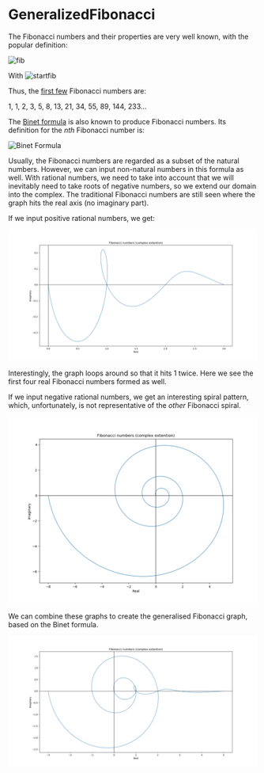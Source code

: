 # GeneralizedFibonacci

The Fibonacci numbers and their properties are very well known, with the popular definition:

![fib](https://wikimedia.org/api/rest_v1/media/math/render/svg/0fff1a1716fcc169546079870357f92757ade5fa)

With ![startfib](https://wikimedia.org/api/rest_v1/media/math/render/svg/3c667d91153450b3a161371582ee8227af85951f)

Thus, the [first few](https://oeis.org/A000045) Fibonacci numbers are:

1, 1, 2, 3, 5, 8, 13, 21, 34, 55, 89, 144, 233...

The [Binet formula](https://en.wikipedia.org/wiki/Fibonacci_number#Binet's_formula) is also known to produce Fibonacci numbers. Its definition for the <i>nth</i> Fibonacci number is:

![Binet Formula](https://wikimedia.org/api/rest_v1/media/math/render/svg/ccab7a6cd419ca36abdddee5f576e9e63220f88f)

Usually, the Fibonacci numbers are regarded as a subset of the natural numbers. However, we can input non-natural numbers in this formula as well. With rational numbers, we need to take into account that we will inevitably need to take roots of negative numbers, so we extend our domain into the complex. The traditional Fibonacci numbers are still seen where the graph hits the real axis (no imaginary part).

If we input positive rational numbers, we get:

![fibpos](https://github.com/satchitchatterji/GeneralizedFibonacci/blob/master/fibpos.png)

Interestingly, the graph loops around so that it hits 1 twice. Here we see the first four real Fibonacci numbers formed as well. 

If we input negative rational numbers, we get an interesting spiral pattern, which, unfortunately, is not representative of the <i>other</i> Fibonacci spiral.

![fibneg](https://github.com/satchitchatterji/GeneralizedFibonacci/blob/master/fibneg.png)

We can combine these graphs to create the generalised Fibonacci graph, based on the Binet formula.

![fibnegpos](https://github.com/satchitchatterji/GeneralizedFibonacci/blob/master/fibnegpos.png)
